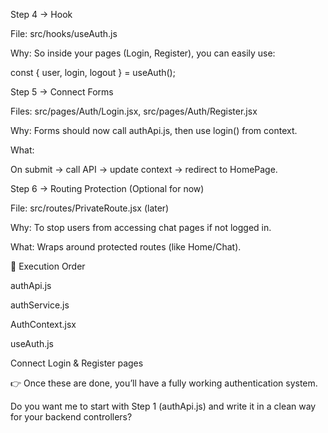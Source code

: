 
Step 4 → Hook

File: src/hooks/useAuth.js

Why: So inside your pages (Login, Register), you can easily use:

const { user, login, logout } = useAuth();

Step 5 → Connect Forms

Files: src/pages/Auth/Login.jsx, src/pages/Auth/Register.jsx

Why: Forms should now call authApi.js, then use login() from context.

What:

On submit → call API → update context → redirect to HomePage.

Step 6 → Routing Protection (Optional for now)

File: src/routes/PrivateRoute.jsx (later)

Why: To stop users from accessing chat pages if not logged in.

What: Wraps around protected routes (like Home/Chat).

🚀 Execution Order

authApi.js

authService.js

AuthContext.jsx

useAuth.js

Connect Login & Register pages

👉 Once these are done, you’ll have a fully working authentication system.

Do you want me to start with Step 1 (authApi.js) and write it in a clean way for your backend controllers?